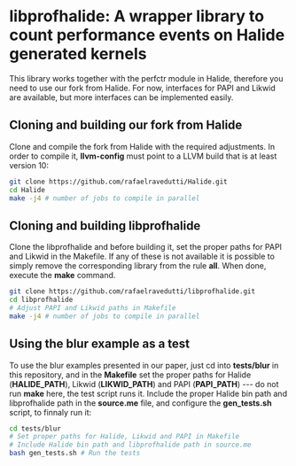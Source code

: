 # libprofhalide: A wrapper library to count performance events on Halide generated kernels

This library works together with the perfctr module in Halide, therefore you need to use our fork from Halide. For now, interfaces for PAPI and Likwid are available, but more interfaces can be implemented easily.

## Cloning and building our fork from Halide

Clone and compile the fork from Halide with the required adjustments. In order to compile it, **llvm-config** must point to a LLVM build that is at least version 10:
```bash
git clone https://github.com/rafaelravedutti/Halide.git
cd Halide
make -j4 # number of jobs to compile in parallel
```

## Cloning and building libprofhalide

Clone the libprofhalide and before building it, set the proper paths for PAPI and Likwid in the Makefile. If any of these is not available it is possible to simply remove the corresponding library from the rule **all**. When done, execute the **make** command.
```bash
git clone https://github.com/rafaelravedutti/libprofhalide.git
cd libprofhalide
# Adjust PAPI and Likwid paths in Makefile
make -j4 # number of jobs to compile in parallel
```

## Using the blur example as a test

To use the blur examples presented in our paper, just cd into **tests/blur** in this repository, and in the **Makefile** set the proper paths for Halide (**HALIDE\_PATH**), Likwid (**LIKWID\_PATH**) and PAPI (**PAPI\_PATH**) --- do not run **make** here, the test script runs it. Include the proper Halide bin path and libprofhalide path in the **source.me** file, and configure the **gen\_tests.sh** script, to finnaly run it:
```bash
cd tests/blur
# Set proper paths for Halide, Likwid and PAPI in Makefile
# Include Halide bin path and libprofhalide path in source.me
bash gen_tests.sh # Run the tests
```
